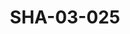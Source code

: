 ---
pid: SHA-03-025
title: SHA-03-025
language: en
collection: Sharhabil Ahmed
original_label: 
rights: Sharhabil Ahmed
location_of_original: Sharhabil Ahmed
photographer_or_studio: 
scanned_from: photograph 8.8 by 12.4
_date: 1980s
location: Khartoum
description: Sharhabil Ahmed concert with 'Ali Yagoub Muhammad Mustafa Sharhabil Ahmed
  Kamil Hussain and Wahid Deng
additional_notes: 
permission_display: 'yes'
on_server: 'no'
on_website: 'no'
permalink: /archive/en/sha-03-025.html
layout: photo-page
---